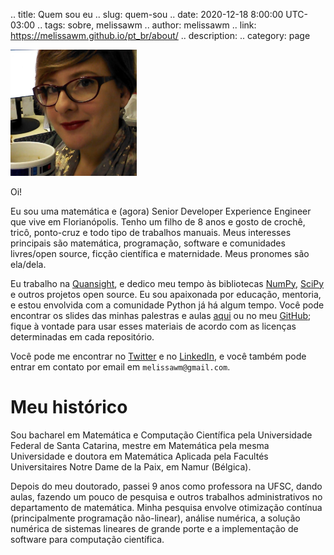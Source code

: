 .. title: Quem sou eu
.. slug: quem-sou
.. date: 2020-12-18 8:00:00 UTC-03:00
.. tags: sobre, melissawm
.. author: melissawm
.. link: https://melissawm.github.io/pt_br/about/
.. description:
.. category: page

<img src="/images/avatar.jpg" width="40%" alt="Picture of me holding my R2D2 coffee mug.">

Oi!

Eu sou uma matemática e (agora) Senior Developer Experience Engineer que vive em Florianópolis. Tenho um filho de 8 anos e gosto de crochê, tricô, ponto-cruz e
todo tipo de trabalhos manuais. Meus interesses principais são matemática,
programação, software e comunidades livres/open source, ficção científica e
maternidade. Meus pronomes são ela/dela.

Eu trabalho na [Quansight](https://quansight.com/), e dedico meu tempo às
bibliotecas [NumPy](https://numpy.org), [SciPy](https://scipy.org) e outros
projetos open source. Eu sou apaixonada por educação, mentoria, e estou
envolvida com a comunidade Python já há algum tempo. Você pode encontrar os
slides das minhas palestras e aulas [aqui](../recursos/) ou no meu
[GitHub](https://github.com/melissawm); fique à vontade para usar esses
materiais de acordo com as licenças determinadas em cada repositório.

Você pode me encontrar no [Twitter](https://twitter.com/melissawm) e no
[LinkedIn](https://linkedin.com/in/axequalsb), e você também pode entrar em
contato por email em `melissawm@gmail.com`.

Meu histórico
=============

Sou bacharel em Matemática e Computação Científica pela Universidade Federal de
Santa Catarina, mestre em Matemática pela mesma Universidade e doutora em
Matemática Aplicada pela Facultés Universitaires Notre Dame de la Paix, em Namur
(Bélgica).

Depois do meu doutorado, passei 9 anos como professora na UFSC, dando aulas,
fazendo um pouco de pesquisa e outros trabalhos administrativos no departamento
de matemática. Minha pesquisa envolve otimização contínua (principalmente
programação não-linear), análise numérica, a solução numérica de sistemas
lineares de grande porte e a implementação de software para computação
científica.

